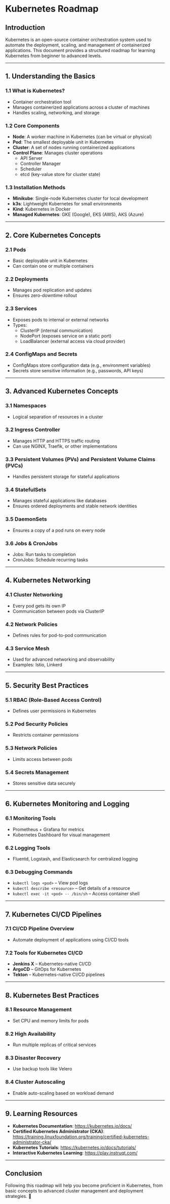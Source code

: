 # Kubernetes Roadmap

## **Introduction**
Kubernetes is an open-source container orchestration system used to automate the deployment, scaling, and management of containerized applications. This document provides a structured roadmap for learning Kubernetes from beginner to advanced levels.

---

## **1. Understanding the Basics**

### **1.1 What is Kubernetes?**
- Container orchestration tool
- Manages containerized applications across a cluster of machines
- Handles scaling, networking, and storage

### **1.2 Core Components**
- **Node**: A worker machine in Kubernetes (can be virtual or physical)
- **Pod**: The smallest deployable unit in Kubernetes
- **Cluster**: A set of nodes running containerized applications
- **Control Plane**: Manages cluster operations
  - API Server
  - Controller Manager
  - Scheduler
  - etcd (key-value store for cluster state)

### **1.3 Installation Methods**
- **Minikube**: Single-node Kubernetes cluster for local development
- **k3s**: Lightweight Kubernetes for small environments
- **Kind**: Kubernetes in Docker
- **Managed Kubernetes**: GKE (Google), EKS (AWS), AKS (Azure)

---

## **2. Core Kubernetes Concepts**

### **2.1 Pods**
- Basic deployable unit in Kubernetes
- Can contain one or multiple containers

### **2.2 Deployments**
- Manages pod replication and updates
- Ensures zero-downtime rollout

### **2.3 Services**
- Exposes pods to internal or external networks
- Types:
  - ClusterIP (internal communication)
  - NodePort (exposes service on a static port)
  - LoadBalancer (external access via cloud provider)

### **2.4 ConfigMaps and Secrets**
- ConfigMaps store configuration data (e.g., environment variables)
- Secrets store sensitive information (e.g., passwords, API keys)

---

## **3. Advanced Kubernetes Concepts**

### **3.1 Namespaces**
- Logical separation of resources in a cluster

### **3.2 Ingress Controller**
- Manages HTTP and HTTPS traffic routing
- Can use NGINX, Traefik, or other implementations

### **3.3 Persistent Volumes (PVs) and Persistent Volume Claims (PVCs)**
- Handles persistent storage for stateful applications

### **3.4 StatefulSets**
- Manages stateful applications like databases
- Ensures ordered deployments and stable network identities

### **3.5 DaemonSets**
- Ensures a copy of a pod runs on every node

### **3.6 Jobs & CronJobs**
- Jobs: Run tasks to completion
- CronJobs: Schedule recurring tasks

---

## **4. Kubernetes Networking**

### **4.1 Cluster Networking**
- Every pod gets its own IP
- Communication between pods via ClusterIP

### **4.2 Network Policies**
- Defines rules for pod-to-pod communication

### **4.3 Service Mesh**
- Used for advanced networking and observability
- Examples: Istio, Linkerd

---

## **5. Security Best Practices**

### **5.1 RBAC (Role-Based Access Control)**
- Defines user permissions in Kubernetes

### **5.2 Pod Security Policies**
- Restricts container permissions

### **5.3 Network Policies**
- Limits access between pods

### **5.4 Secrets Management**
- Stores sensitive data securely

---

## **6. Kubernetes Monitoring and Logging**

### **6.1 Monitoring Tools**
- Prometheus + Grafana for metrics
- Kubernetes Dashboard for visual management

### **6.2 Logging Tools**
- Fluentd, Logstash, and Elasticsearch for centralized logging

### **6.3 Debugging Commands**
- `kubectl logs <pod>` – View pod logs
- `kubectl describe <resource>` – Get details of a resource
- `kubectl exec -it <pod> -- /bin/sh` – Access container shell

---

## **7. Kubernetes CI/CD Pipelines**

### **7.1 CI/CD Pipeline Overview**
- Automate deployment of applications using CI/CD tools

### **7.2 Tools for Kubernetes CI/CD**
- **Jenkins X** – Kubernetes-native CI/CD
- **ArgoCD** – GitOps for Kubernetes
- **Tekton** – Kubernetes-native CI/CD pipelines

---

## **8. Kubernetes Best Practices**

### **8.1 Resource Management**
- Set CPU and memory limits for pods

### **8.2 High Availability**
- Run multiple replicas of critical services

### **8.3 Disaster Recovery**
- Use backup tools like Velero

### **8.4 Cluster Autoscaling**
- Enable auto-scaling based on workload demand

---

## **9. Learning Resources**
- **Kubernetes Documentation**: https://kubernetes.io/docs/
- **Certified Kubernetes Administrator (CKA)**: https://training.linuxfoundation.org/training/certified-kubernetes-administrator-cka/
- **Kubernetes Tutorials**: https://kubernetes.io/docs/tutorials/
- **Interactive Kubernetes Learning**: https://play.instruqt.com/

---

## **Conclusion**
Following this roadmap will help you become proficient in Kubernetes, from basic concepts to advanced cluster management and deployment strategies. 🚀
